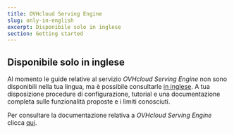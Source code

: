 ```yaml
---
title: OVHcloud Serving Engine
slug: only-in-english
excerpt: Disponibile solo in inglese
section: Getting started
---
```


## Disponibile solo in inglese

Al momento le guide relative al servizio *OVHcloud Serving Engine* non sono disponibili nella tua lingua, ma è possibile consultarle [in inglese](https://docs.ovh.com/gb/en/serving-engine/).
 A tua disposizione procedure di configurazione, tutorial e una documentazione completa sulle funzionalità proposte e i limiti conosciuti. 

Per consultare la documentazione relativa a *OVHcloud Serving Engine* clicca [qui](https://docs.ovh.com/gb/en/serving-engine/).
